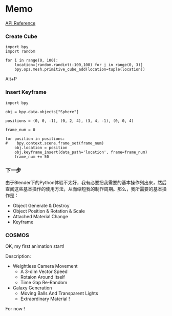 # Memo

[API Reference](https://docs.blender.org/api/master/)

### Create Cube

```
import bpy
import random

for i in range(0, 100):
	location=[random.randint(-100,100) for j in range(0, 3)]
	bpy.ops.mesh.primitive_cube_add(location=tuple(location))
```

Alt+P

### Insert Keyframe
```
import bpy

obj = bpy.data.objects["Sphere"]

positions = (0, 0, -1), (0, 2, 4), (3, 4, -1), (0, 0, 4)

frame_num = 0

for position in positions:
#    bpy.context.scene.frame_set(frame_num)
    obj.location = position
    obj.keyframe_insert(data_path='location', frame=frame_num)
    frame_num += 50
```

### 下一步

由于Blender下的Python体验不太好，我有必要把我需要的基本操作列出来，然后查阅这些基本操作的使用方法，从而缩短我的制作周期。那么，我所需要的基本操作是：

+ Object Generate & Destroy
+ Object Position & Rotation & Scale
+ Attached Material Change
+ Keyframe

### COSMOS

OK, my first animation start!

Description: 

+ Weightless Camera Movement
  - A 3-dim Vector Speed
  - Rotaion Around Itself
  - Time Gap Re-Random
+ Galaxy Generation
  - Moving Balls And Transparent Lights
  - Extraordinary Material !

For now !

